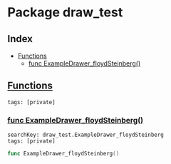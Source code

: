 # Package draw_test

## Index

* [Functions](#func)
    * [func ExampleDrawer_floydSteinberg()](#ExampleDrawer_floydSteinberg)


## <a id="func" href="#func">Functions</a>

```
tags: [private]
```

### <a id="ExampleDrawer_floydSteinberg" href="#ExampleDrawer_floydSteinberg">func ExampleDrawer_floydSteinberg()</a>

```
searchKey: draw_test.ExampleDrawer_floydSteinberg
tags: [private]
```

```Go
func ExampleDrawer_floydSteinberg()
```

